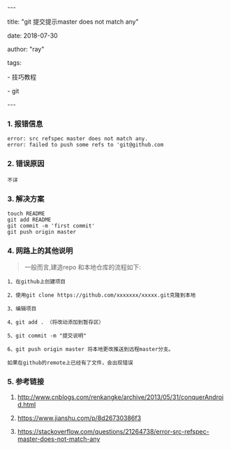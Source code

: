 

\-\-\-

title: "git 提交提示master does not match any"

date:  2018-07-30

author:  "ray"

tags:

 \- 技巧教程

 \- git

\-\-\-



### 1. 报错信息

```
error: src refspec master does not match any.
error: failed to push some refs to 'git@github.com
```

### 2. 错误原因

```
不详
```

### 3. 解决方案

```
touch README
git add README 
git commit -m 'first commit'
git push origin master
```

### 4. 网路上的其他说明

> 一般而言,建造repo 和本地仓库的流程如下:

```
1、在github上创建项目

2、使用git clone https://github.com/xxxxxxx/xxxxx.git克隆到本地

3、编辑项目

4、git add . （将改动添加到暂存区）

5、git commit -m "提交说明"

6、git push origin master 将本地更改推送到远程master分支。
```

`如果在github的remote上已经有了文件，会出现错误`



### 5. 参考链接

1. http://www.cnblogs.com/renkangke/archive/2013/05/31/conquerAndroid.html

2. https://www.jianshu.com/p/8d26730386f3

3. https://stackoverflow.com/questions/21264738/error-src-refspec-master-does-not-match-any


